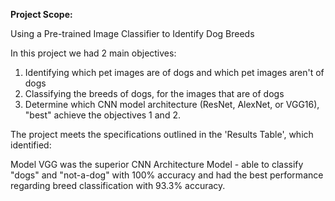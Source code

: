 <b>Project Scope:</b>

Using a Pre-trained Image Classifier to Identify Dog Breeds

In this project we had 2 main objectives:

1. Identifying which pet images are of dogs and which pet images aren't of dogs
2. Classifying the breeds of dogs, for the images that are of dogs
3. Determine which CNN model architecture (ResNet, AlexNet, or VGG16), "best" achieve the objectives 1 and 2.

The project meets the specifications outlined in the 'Results Table', which identified:

Model VGG was the superior CNN Architecture Model - able to classify "dogs" and "not-a-dog" with 100% accuracy and had the best performance regarding breed classification with 93.3% accuracy.
